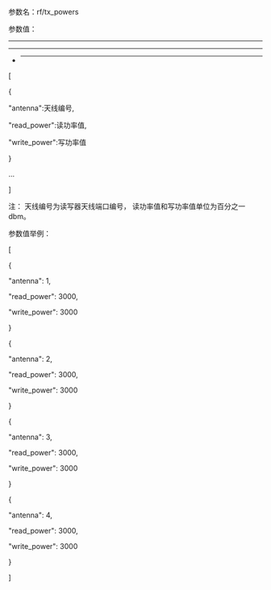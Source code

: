 参数名：rf/tx\_powers

参数值：

---

---

* ---

\[

{

"antenna":天线编号,

"read\_power":读功率值,

"write\_power":写功率值

}

...

\]

注： 天线编号为读写器天线端口编号， 读功率值和写功率值单位为百分之一dbm。

参数值举例：

\[

{

"antenna": 1,

"read\_power": 3000,

"write\_power": 3000

}

{

"antenna": 2,

"read\_power": 3000,

"write\_power": 3000

}

{

"antenna": 3,

"read\_power": 3000,

"write\_power": 3000

}

{

"antenna": 4,

"read\_power": 3000,

"write\_power": 3000

}

\]

